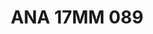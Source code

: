 ---
title: ANA 17MM 089
date: 
draft: false

# descripcion
description : Anillo de plata 925 y nácar

materials: Plata 925

color: 

dimensions: 17mm diámetro

code: 05-29-1355

type: "Anillos"

categories: []

price: $15.000,00

price_eftvo: $12.750,00

# Images
# first image will be shown in the product page
images:
  # - image: "images/path_to_image"
  # La ubicacion de las imagenes es imagenes/Anillos/Anillos.Nácar/05-29-1355-ana-17mm-089
  - image: "./images/anillos/nácar/05-29-1355-ana-17mm-089_a.jpg"
  - image: "./images/anillos/nácar/05-29-1355-ana-17mm-089_b.jpg"
---